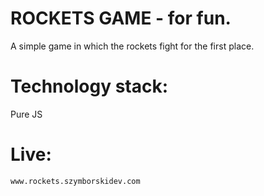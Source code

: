 # ROCKETS GAME - for fun.

A simple game in which the rockets fight for the first place.

# Technology stack:

Pure JS

# Live:

`www.rockets.szymborskidev.com`
